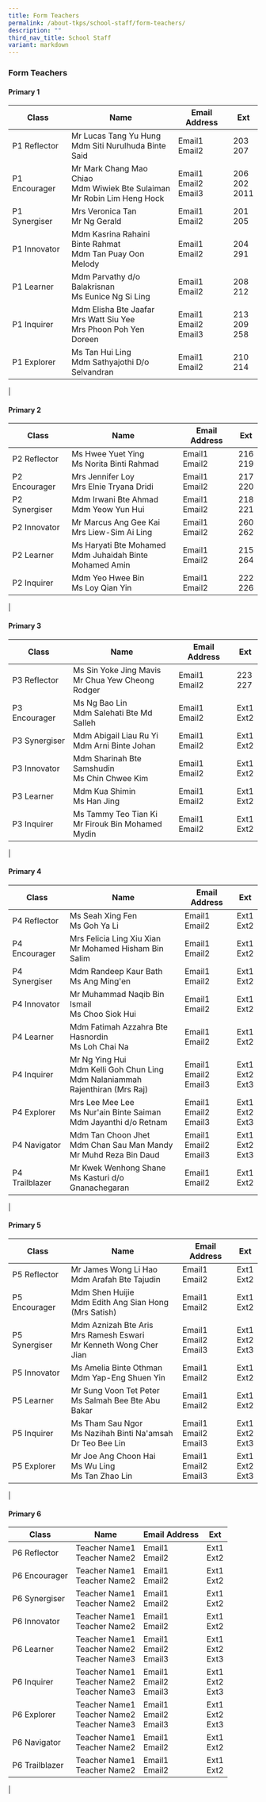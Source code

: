 ```yaml
---
title: Form Teachers
permalink: /about-tkps/school-staff/form-teachers/
description: ""
third_nav_title: School Staff
variant: markdown
---
```

### **Form Teachers**
#### **Primary 1**

| Class | Name | Email Address | Ext |
|---|---|---|---|
| P1 Reflector | Mr Lucas Tang Yu Hung<br>Mdm Siti Nurulhuda Binte Said   | Email1<br>Email2 | 203<br>207
| P1 Encourager | Mr Mark Chang Mao Chiao<br>Mdm Wiwiek Bte Sulaiman<br>Mr Robin Lim Heng Hock | Email1<br>Email2<br>Email3 | 206<br>202<br>2011
| P1 Synergiser | Mrs Veronica Tan<br>Mr Ng Gerald | Email1<br>Email2 | 201<br>205
| P1 Innovator | Mdm Kasrina Rahaini Binte Rahmat<br>Mdm Tan Puay Oon Melody | Email1<br>Email2 | 204<br>291
| P1 Learner | Mdm Parvathy d/o Balakrisnan<br>Ms Eunice Ng Si Ling | Email1<br>Email2 | 208<br>212
| P1 Inquirer | Mdm Elisha Bte Jaafar<br>Mrs Watt Siu Yee <br>Mrs Phoon Poh Yen Doreen | Email1<br>Email2<br>Email3 | 213<br>209<br>258
| P1 Explorer | Ms Tan Hui Ling<br>Mdm Sathyajothi D/o Selvandran | Email1<br>Email2 | 210<br>214
|


#### **Primary 2**

| Class | Name | Email Address | Ext |
|---|---|---|---|
| P2 Reflector | Ms Hwee Yuet Ying<br>Ms Norita Binti Rahmad | Email1<br>Email2 | 216<br>219
| P2 Encourager | Mrs Jennifer Loy<br>Mrs Elnie Tryana Dridi | Email1<br>Email2 | 217<br>220
| P2 Synergiser | Mdm Irwani Bte Ahmad<br>Mdm Yeow Yun Hui  | Email1<br>Email2 | 218<br>221
| P2 Innovator | Mr Marcus Ang Gee Kai<br>Mrs Liew-Sim Ai Ling | Email1<br>Email2 | 260<br>262
| P2 Learner | Ms Haryati Bte Mohamed<br>Mdm Juhaidah Binte Mohamed Amin | Email1<br>Email2 | 215<br>264
| P2 Inquirer | Mdm Yeo Hwee Bin<br>Ms Loy Qian Yin | Email1<br>Email2 | 222<br>226
|


#### **Primary 3**

| Class | Name | Email Address | Ext |
|---|---|---|---|
| P3 Reflector | Ms Sin Yoke Jing Mavis<br>Mr Chua Yew Cheong Rodger | Email1<br>Email2 | 223<br>227
| P3 Encourager | Ms Ng Bao Lin<br>Mdm Salehati Bte Md Salleh | Email1<br>Email2 | Ext1<br>Ext2
| P3 Synergiser | Mdm Abigail Liau Ru Yi<br>Mdm Arni Binte Johan | Email1<br>Email2 | Ext1<br>Ext2
| P3 Innovator | Mdm Sharinah Bte Samshudin<br>Ms Chin Chwee Kim | Email1<br>Email2 | Ext1<br>Ext2
| P3 Learner | Mdm Kua Shimin<br>Ms Han Jing  | Email1<br>Email2 | Ext1<br>Ext2
| P3 Inquirer | Ms Tammy Teo Tian Ki<br>Mr Firouk Bin Mohamed Mydin | Email1<br>Email2 | Ext1<br>Ext2
|


#### **Primary 4**

| Class | Name | Email Address | Ext |
|---|---|---|---|
| P4 Reflector | Ms Seah Xing Fen <br>Ms Goh Ya Li | Email1<br>Email2 | Ext1<br>Ext2
| P4 Encourager | Mrs Felicia Ling Xiu Xian<br>Mr Mohamed Hisham Bin Salim | Email1<br>Email2 | Ext1<br>Ext2
| P4 Synergiser | Mdm Randeep Kaur Bath<br>Ms Ang Ming'en | Email1<br>Email2 | Ext1<br>Ext2
| P4 Innovator | Mr Muhammad Naqib Bin Ismail<br>Ms Choo Siok Hui | Email1<br>Email2 | Ext1<br>Ext2
| P4 Learner | Mdm Fatimah Azzahra Bte Hasnordin<br>Ms Loh Chai Na | Email1<br>Email2 | Ext1<br>Ext2
| P4 Inquirer | Mr Ng Ying Hui<br>Mdm Kelli Goh Chun Ling<br>Mdm Nalaniammah Rajenthiran (Mrs Raj) | Email1<br>Email2<br>Email3 | Ext1<br>Ext2<br>Ext3
| P4 Explorer | Mrs Lee Mee Lee<br>Ms Nur'ain Binte Saiman<br>Mdm Jayanthi d/o Retnam | Email1<br>Email2<br>Email3 | Ext1<br>Ext2<br>Ext3
| P4 Navigator | Mdm Tan Choon Jhet<br>Mdm Chan Sau Man Mandy<br>Mr Muhd Reza Bin Daud | Email1<br>Email2<br>Email3 | Ext1<br>Ext2<br>Ext3
| P4 Trailblazer | Mr Kwek Wenhong Shane<br>Ms Kasturi d/o Gnanachegaran | Email1<br>Email2 | Ext1<br>Ext2
|


#### **Primary 5**

| Class | Name | Email Address | Ext |
|---|---|---|---|
| P5 Reflector | Mr James Wong Li Hao<br>Mdm Arafah Bte Tajudin | Email1<br>Email2 | Ext1<br>Ext2
| P5 Encourager | Mdm Shen Huijie<br>Mdm Edith Ang Sian Hong (Mrs Satish) | Email1<br>Email2 | Ext1<br>Ext2
| P5 Synergiser | Mdm Aznizah Bte Aris<br>Mrs Ramesh Eswari<br>Mr Kenneth Wong Cher Jian | Email1<br>Email2<br>Email3 | Ext1<br>Ext2<br>Ext3
| P5 Innovator | Ms Amelia Binte Othman<br>Mdm Yap-Eng Shuen Yin | Email1<br>Email2 | Ext1<br>Ext2
| P5 Learner | Mr Sung Voon Tet Peter<br>Ms Salmah Bee Bte Abu Bakar | Email1<br>Email2 | Ext1<br>Ext2
| P5 Inquirer | Ms Tham Sau Ngor<br>Ms Nazihah Binti Na'amsah<br>Dr Teo Bee Lin | Email1<br>Email2<br>Email3 | Ext1<br>Ext2<br>Ext3
| P5 Explorer | Mr Joe Ang Choon Hai <br>Ms Wu Ling<br>Ms Tan Zhao Lin | Email1<br>Email2<br>Email3 | Ext1<br>Ext2<br>Ext3
|


#### **Primary 6**

| Class | Name | Email Address | Ext |
|---|---|---|---|
| P6 Reflector | Teacher Name1<br>Teacher Name2 | Email1<br>Email2 | Ext1<br>Ext2
| P6 Encourager | Teacher Name1<br>Teacher Name2 | Email1<br>Email2 | Ext1<br>Ext2
| P6 Synergiser | Teacher Name1<br>Teacher Name2 | Email1<br>Email2 | Ext1<br>Ext2
| P6 Innovator | Teacher Name1<br>Teacher Name2 | Email1<br>Email2 | Ext1<br>Ext2
| P6 Learner | Teacher Name1<br>Teacher Name2<br>Teacher Name3 | Email1<br>Email2<br>Email3 | Ext1<br>Ext2<br>Ext3
| P6 Inquirer | Teacher Name1<br>Teacher Name2<br>Teacher Name3 | Email1<br>Email2<br>Email3 | Ext1<br>Ext2<br>Ext3
| P6 Explorer | Teacher Name1<br>Teacher Name2<br>Teacher Name3 | Email1<br>Email2<br>Email3 | Ext1<br>Ext2<br>Ext3
| P6 Navigator | Teacher Name1<br>Teacher Name2 | Email1<br>Email2 | Ext1<br>Ext2
| P6 Trailblazer | Teacher Name1<br>Teacher Name2 | Email1<br>Email2 | Ext1<br>Ext2
|